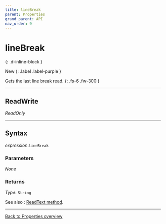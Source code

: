 ```yaml
---
title: lineBreak
parent: Properties
grand_parent: API
nav_order: 9
---
```


# lineBreak
{: .d-inline-block }

New
{: .label .label-purple }

Gets the last line break read.
{: .fs-6 .fw-300 }

---

## ReadWrite

_ReadOnly_

---

## Syntax

*expression*.`lineBreak`

### Parameters

_None_

### Returns

*Type*: `String`

See also
: [ReadText method](https://ecp-solutions.github.io/ECPTextStream/api/methods/readtext.html).

---

[Back to Properties overview](https://ecp-solutions.github.io/ECPTextStream/api/properties/)

